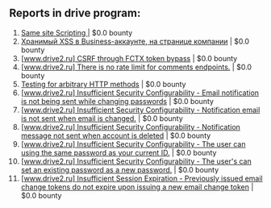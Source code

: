 ## Reports in drive program:
1. [Same site Scripting ](https://hackerone.com/reports/772039) | $0.0 bounty
2. [Хранимый XSS в Business-аккаунте, на странице компании](https://hackerone.com/reports/771882) | $0.0 bounty
3. [[www.drive2.ru] CSRF through FCTX token bypass](https://hackerone.com/reports/835142) | $0.0 bounty
4. [[www.drive2.ru] There is no rate limit for comments endpoints.](https://hackerone.com/reports/835200) | $0.0 bounty
5. [Testing for arbitrary HTTP methods](https://hackerone.com/reports/775560) | $0.0 bounty
6. [[www.drive2.ru] Insufficient Security Configurability - Email notification is not being sent while changing passwords](https://hackerone.com/reports/835138) | $0.0 bounty
7. [[www.drive2.ru] Insufficient Security Configurability - Notification email is not sent when email is changed.](https://hackerone.com/reports/835647) | $0.0 bounty
8. [[www.drive2.ru]  Insufficient Security Configurability - Notification message not sent when account is deleted](https://hackerone.com/reports/1006691) | $0.0 bounty
9. [[www.drive2.ru] Insufficient Security Configurability - The user can using the same password as your current ID.](https://hackerone.com/reports/850938) | $0.0 bounty
10. [[www.drive2.ru] Insufficient Security Configurability - The user's can set an existing password as a new password.](https://hackerone.com/reports/835302) | $0.0 bounty
11. [[www.drive2.ru] Insufficient Session Expiration - Previously issued email change tokens do not expire upon issuing a new email change token](https://hackerone.com/reports/1006677) | $0.0 bounty